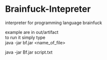 # Brainfuck-Intepreter
interpreter for programming language brainfuck

example are in out/artifact\
to run it simply type\
java -jar bf.jar <name_of_file>

java -jar Bf.jar script.txt

